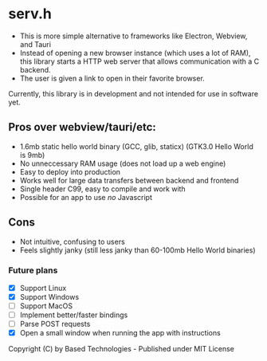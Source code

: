 # serv.h
- This is more simple alternative to frameworks like Electron, Webview, and Tauri
- Instead of opening a new browser instance (which uses a lot of RAM), this library starts a HTTP web
server that allows communication with a C backend.
- The user is given a link to open in their favorite browser.

Currently, this library is in development and not intended for use in software yet.

## Pros over webview/tauri/etc:
- 1.6mb static hello world binary (GCC, glib, staticx)
(GTK3.0 Hello World is 9mb)
- No unneccessary RAM usage (does not load up a web engine)
- Easy to deploy into production
- Works well for large data transfers between backend and frontend
- Single header C99, easy to compile and work with
- Possible for an app to use *no* Javascript

## Cons
- Not intuitive, confusing to users
- Feels slightly janky (still less janky than 60-100mb Hello World binaries)

### Future plans
- [x] Support Linux
- [x] Support Windows
- [ ] Support MacOS
- [ ] Implement better/faster bindings
- [ ] Parse POST requests
- [x] Open a small window when running the app with instructions

Copyright (C) by Based Technologies - Published under MIT License
